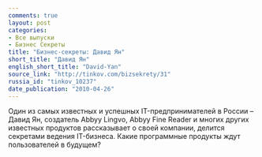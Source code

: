 ```yaml
---
comments: true
layout: post
categories:
- Все выпуски
- Бизнес Секреты
title: "Бизнес-секреты: Давид Ян"
short_title: "Давид Ян"
english_short_title: "David-Yan"
source_link: "http://tinkov.com/bizsekrety/31"
russia_id: "tinkov_10237"
date_publication: "2010-04-26"
---
```

Один из самых известных и успешных IT-предпринимателей в России – Давид Ян, создатель Abbyy Lingvо, Abbyy Fine Reader и многих других известных продуктов рассказывает о своей компании, делится секретами ведения IT-бизнеса. Какие программные продукты ждут пользователей в будущем?
